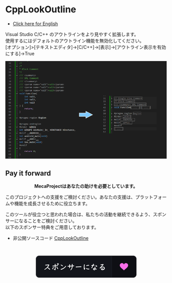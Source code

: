 # CppLookOutline  
- [Click here for English](README.md)  

Visual Studio C/C++ のアウトラインをより見やすく拡張します。  
使用するにはデフォルトのアウトライン機能を無効化してください。  
[オプション]>[テキストエディタ]->[C/C++]->[表示]->[アウトライン表示を有効にする]->True  

![プレビュー](./CppLookOutline/preview.png)  

## Pay it forward  
<p align="center">
	<strong>MecaProjectはあなたの助けを必要としています。</strong>
</p>  
このプロジェクトへの支援をご検討ください。あなたの支援は、プラットフォームや機能を成長させるために役立ちます。<br>  

このツールが役立つと思われた場合は、私たちの活動を継続できるよう、スポンサーになることをご検討ください。  
以下のスポンサー特典をご用意しております。 
- 非公開ソースコード [CppLookOutline](https://github.com/mmeeccaa/CppLookOutline)

<br>
<p align="center">
  <a href="https://github.com/sponsors/mmeeccaa">
	<img src="./CppLookOutline/become_a_sponsor-jp.png" alt="スポンサーになる">
  </a>
</p>  
